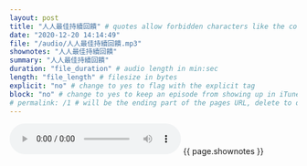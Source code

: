 ```yaml
---
layout: post
title: "人人最佳持續回饋" # quotes allow forbidden characters like the colon
date: "2020-12-20 14:14:49"
file: "/audio/人人最佳持續回饋.mp3"
shownotes: "人人最佳持續回饋"
summary: "人人最佳持續回饋"
duration: "file_duration" # audio length in min:sec
length: "file_length" # filesize in bytes
explicit: "no" # change to yes to flag with the explicit tag
block: "no" # change to yes to keep an episode from showing up in iTunes
# permalink: /1 # will be the ending part of the pages URL, delete to default to the title
---
```


<audio controls>
<source src="{{site.url}}{{site.baseurl}}{{ page.file }}" type="audio/x-mp3">
Your browser does not support the audio element.
</audio>
{{ page.shownotes }}

